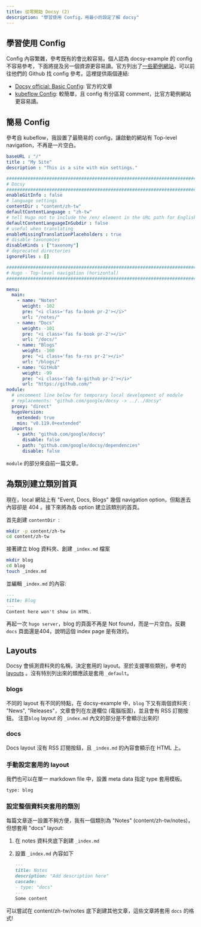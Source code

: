 ```yaml
---
title: 從零開始 Docsy (2)
description: "學習使用 Config，用最小的設定了解 docsy"
---
```




## 學習使用 Config

Config 內容繁雜，參考既有的會比較容易。個人認為 docsy-example 的 config 不容易參考，下面將提及另一個資源更容易讀。官方列出了[一些範例網站](https://www.docsy.dev/docs/examples/)，可以前往他們的 Github 找 config 參考。這裡提供兩個連結: 
- [Docsy official: Basic Config](https://www.docsy.dev/docs/get-started/basic-configuration/): 官方的文章
- [kubeflow Config](https://github.com/kubeflow/website/blob/master/config.toml): 較簡單，且 config 有分區寫 comment，比官方範例網站更容易讀。

## 簡易 Config
參考自 kubeflow，我設置了最簡易的 config，讓啟動的網站有 Top-level navigation，不再是一片空白。

```yaml
baseURL : "/"
title : "My Site"
description : "This is a site with min settings."

###############################################################################
# Docsy
###############################################################################
enableGitInfo : false
# language settings
contentDir : "content/zh-tw"
defaultContentLanguage : "zh-tw"
# tell Hugo not to include the /en/ element in the URL path for English docs
defaultContentLanguageInSubdir : false
# useful when translating
enableMissingTranslationPlaceholders : true
# disable taxonomies
disableKinds : ["taxonomy"]
# deprecated directories
ignoreFiles : []

###############################################################################
# Hugo - Top-level navigation (horizontal)
###############################################################################

menu:
  main:
    - name: "Notes"
      weight: -102
      pre: "<i class='fas fa-book pr-2'></i>"
      url: "/notes/"
    - name: "Docs"
      weight: -101
      pre: "<i class='fas fa-book pr-2'></i>"
      url: "/docs/"
    - name: "Blogs"
      weight: -100
      pre: "<i class='fas fa-rss pr-2'></i>"
      url: "/blogs/"
    - name: "GitHub"
      weight: -99
      pre: "<i class='fab fa-github pr-2'></i>"
      url: "https://github.com/"
module:
  # uncomment line below for temporary local development of module
  # replacements: "github.com/google/docsy -> ../../docsy"
  proxy: "direct"
  hugoVersion:
    extended: true
    min: "v0.119.0+extended"
  imports:
    - path: "github.com/google/docsy"
      disable: false
    - path: "github.com/google/docsy/dependencies"
      disable: false
```

`module` 的部分來自前一篇文章。

## 為類別建立類別首頁

現在，local 網站上有 "Event, Docs, Blogs" 幾個 navigation option，但點進去內容卻是 404 。接下來將為各 option 建立該類別的首頁。

首先創建 `contentDir `:

```bash 
mkdir -p content/zh-tw
cd content/zh-tw
```

接著建立 blog 資料夾、創建 `_index.md` 檔案

```bash
mkdir blog 
cd blog
touch _index.md
```


並編輯 `_index.md` 的內容: 

```markdown
---
title: Blog
---
Content here won't show in HTML.
```

再起一次 `hugo server`，blog 的頁面不再是 Not found，而是一片空白。反觀 `docs` 頁面還是404，說明這個 index page 是有效的。

## Layouts
Docsy 會偵測資料夾的名稱，決定套用的 layout。至於支援哪些類別，參考的 [layouts](https://github.com/google/docsy/tree/main/layouts) 。沒有特別列出來的類應該是套用 `_default`。

### blogs
不同的 layout 有不同的特點，在 docsy-example 中，`blog` 下又有兩個資料夾 : "News", "Releases"，文章會列在左邊欄位 (電腦版面)，並且會有 RSS 訂閱按鈕。
注意`blog` layout 的 `_index.md` 內文的部分是不會顯示出來的! 
### docs
Docs layout 沒有 RSS 訂閱按鈕，且 `_index.md` 的內容會顯示在 HTML 上。

### 手動設定套用的 layout
我們也可以在單一 markdown file 中，設置 meta data 指定 type 套用模板。
```
type: blog
```

### 設定整個資料夾套用的類別
每篇文章逐一設置不夠方便，我有一個類別為 "Notes" (content/zh-tw/notes)，但想套用 "docs" layout: 

1. 在 notes 資料夾底下創建 `_index.md`
2. 設置 `_index.md` 內容如下

    ```markdown
    ---
    title: Notes
    description: "Add description here"
    cascade:
    - type: "docs"
    ---
    Some content
    ```

可以嘗試在 content/zh-tw/notes 底下創建其他文章，這些文章將套用 `docs` 的格式!
